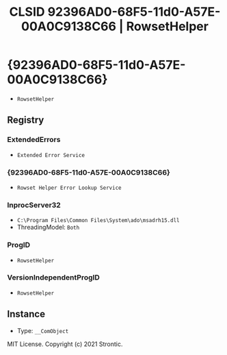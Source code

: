 ﻿---
title: "CLSID 92396AD0-68F5-11d0-A57E-00A0C9138C66 | RowsetHelper"
excerpt: What is COM-Object CLSID 92396AD0-68F5-11d0-A57E-00A0C9138C66?
---

# {92396AD0-68F5-11d0-A57E-00A0C9138C66}

* `RowsetHelper`

## Registry


### ExtendedErrors

* `Extended Error Service`

### {92396AD0-68F5-11d0-A57E-00A0C9138C66}

* `Rowset Helper Error Lookup Service`

### InprocServer32

* `C:\Program Files\Common Files\System\ado\msadrh15.dll`
* ThreadingModel: `Both`

### ProgID

* `RowsetHelper`

### VersionIndependentProgID

* `RowsetHelper`

## Instance

* Type: `__ComObject`

MIT License. Copyright (c) 2021 Strontic.


